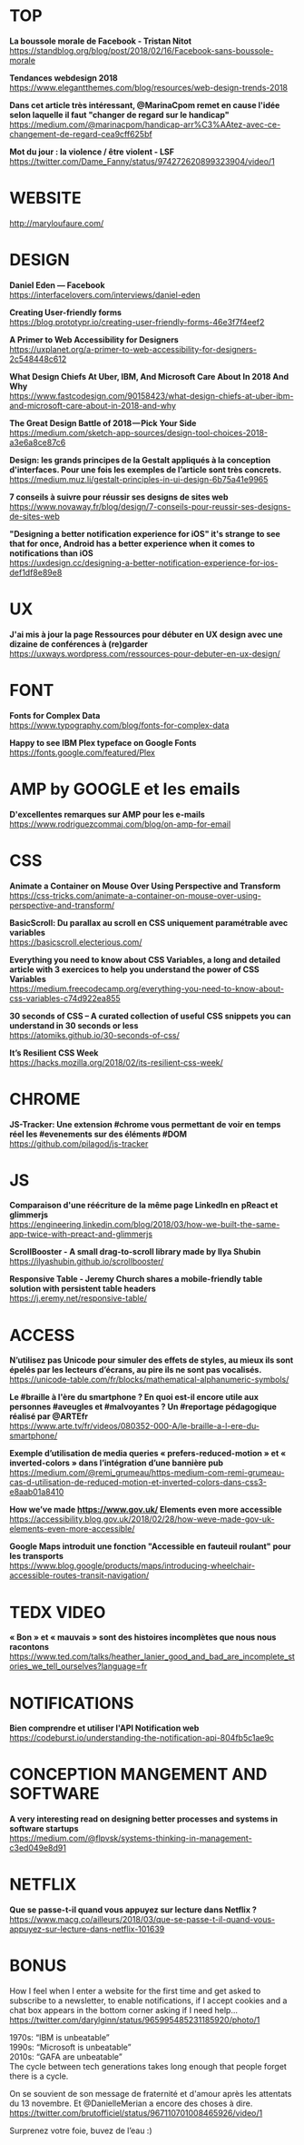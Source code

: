 # TOP

**La boussole morale de Facebook - Tristan Nitot**  
https://standblog.org/blog/post/2018/02/16/Facebook-sans-boussole-morale

**Tendances webdesign 2018**  
https://www.elegantthemes.com/blog/resources/web-design-trends-2018

**Dans cet article très intéressant, @MarinaCpom remet en cause l'idée selon laquelle il faut "changer de regard sur le handicap"**  
https://medium.com/@marinacpom/handicap-arr%C3%AAtez-avec-ce-changement-de-regard-cea9cff625bf

**Mot du jour : la violence / être violent - LSF**
https://twitter.com/Dame_Fanny/status/974272620899323904/video/1



# WEBSITE

http://maryloufaure.com/  



# DESIGN

**Daniel Eden — Facebook**  
https://interfacelovers.com/interviews/daniel-eden

**Creating User-friendly forms**  
https://blog.prototypr.io/creating-user-friendly-forms-46e3f7f4eef2

**A Primer to Web Accessibility for Designers**  
https://uxplanet.org/a-primer-to-web-accessibility-for-designers-2c548448c612

**What Design Chiefs At Uber, IBM, And Microsoft Care About In 2018 And Why**  
https://www.fastcodesign.com/90158423/what-design-chiefs-at-uber-ibm-and-microsoft-care-about-in-2018-and-why

**The Great Design Battle of 2018 — Pick Your Side**  
https://medium.com/sketch-app-sources/design-tool-choices-2018-a3e6a8ce87c6

**Design: les grands principes de la Gestalt appliqués à la conception d'interfaces. Pour une fois les exemples de l’article sont très concrets.**  
https://medium.muz.li/gestalt-principles-in-ui-design-6b75a41e9965

**7 conseils à suivre pour réussir ses designs de sites web**  
https://www.novaway.fr/blog/design/7-conseils-pour-reussir-ses-designs-de-sites-web

**"Designing a better notification experience for iOS" it's strange to see that for once, Android has a better experience when it comes to notifications than iOS**  
https://uxdesign.cc/designing-a-better-notification-experience-for-ios-def1df8e89e8


# UX 

**J'ai mis à jour la page Ressources pour débuter en UX design avec une dizaine de conférences à (re)garder**  
https://uxways.wordpress.com/ressources-pour-debuter-en-ux-design/



# FONT

**Fonts for Complex Data**  
https://www.typography.com/blog/fonts-for-complex-data

**Happy to see IBM Plex typeface on Google Fonts**  
https://fonts.google.com/featured/Plex



# AMP by GOOGLE et les emails

**D'excellentes remarques sur AMP pour les e-mails**  
https://www.rodriguezcommaj.com/blog/on-amp-for-email



# CSS

**Animate a Container on Mouse Over Using Perspective and Transform**  
https://css-tricks.com/animate-a-container-on-mouse-over-using-perspective-and-transform/

**BasicScroll: Du parallax au scroll en CSS uniquement paramétrable avec variables**  
https://basicscroll.electerious.com/

**Everything you need to know about CSS Variables, a long and detailed article with 3 exercices to help you understand the power of CSS Variables**  
https://medium.freecodecamp.org/everything-you-need-to-know-about-css-variables-c74d922ea855

**30 seconds of CSS – A curated collection of useful CSS snippets you can understand in 30 seconds or less**  
https://atomiks.github.io/30-seconds-of-css/

**It’s Resilient CSS Week**  
https://hacks.mozilla.org/2018/02/its-resilient-css-week/



# CHROME 
**JS-Tracker: Une extension #chrome vous permettant de voir en temps réel les #evenements sur des éléments #DOM**  
https://github.com/pilagod/js-tracker



# JS

**Comparaison d'une réécriture de la même page LinkedIn en pReact et glimmerjs**  
https://engineering.linkedin.com/blog/2018/03/how-we-built-the-same-app-twice-with-preact-and-glimmerjs

**ScrollBooster - A small drag-to-scroll library made by Ilya Shubin**  
https://ilyashubin.github.io/scrollbooster/

**Responsive Table - Jeremy Church shares a mobile-friendly table solution with persistent table headers**  
https://j.eremy.net/responsive-table/

# ACCESS

**N’utilisez pas Unicode pour simuler des effets de styles, au mieux ils sont épelés par les lecteurs d’écrans, au pire ils ne sont pas vocalisés.**  
https://unicode-table.com/fr/blocks/mathematical-alphanumeric-symbols/

**Le #braille à l'ère du smartphone ? En quoi est-il encore utile aux personnes #aveugles et #malvoyantes ? Un #reportage pédagogique réalisé par @ARTEfr**  
https://www.arte.tv/fr/videos/080352-000-A/le-braille-a-l-ere-du-smartphone/

**Exemple d’utilisation de media queries « prefers-reduced-motion » et « inverted-colors » dans l’intégration d’une bannière pub**  
https://medium.com/@remi_grumeau/https-medium-com-remi-grumeau-cas-d-utilisation-de-reduced-motion-et-inverted-colors-dans-css3-e8aab01a8410

**How we’ve made https://www.gov.uk/ Elements even more accessible**  
https://accessibility.blog.gov.uk/2018/02/28/how-weve-made-gov-uk-elements-even-more-accessible/

**Google Maps introduit une fonction "Accessible en fauteuil roulant" pour les transports**  
https://www.blog.google/products/maps/introducing-wheelchair-accessible-routes-transit-navigation/



# TEDX VIDEO
**« Bon » et « mauvais » sont des histoires incomplètes que nous nous racontons**  
https://www.ted.com/talks/heather_lanier_good_and_bad_are_incomplete_stories_we_tell_ourselves?language=fr



# NOTIFICATIONS

**Bien comprendre et utiliser l'API Notification web**  
https://codeburst.io/understanding-the-notification-api-804fb5c1ae9c



# CONCEPTION MANGEMENT AND SOFTWARE

**A very interesting read on designing better processes and systems in software startups**  
https://medium.com/@flpvsk/systems-thinking-in-management-c3ed049e8d91



# NETFLIX

**Que se passe-t-il quand vous appuyez sur lecture dans Netflix ?**  
https://www.macg.co/ailleurs/2018/03/que-se-passe-t-il-quand-vous-appuyez-sur-lecture-dans-netflix-101639



# BONUS

How I feel when I enter a website for the first time and get asked to subscribe to a newsletter, to enable notifications, if I accept cookies and a chat box appears in the bottom corner asking if I need help...
https://twitter.com/darylginn/status/965995485231185920/photo/1


1970s: “IBM is unbeatable”  
1990s: “Microsoft is unbeatable”  
2010s: “GAFA are unbeatable”  
The cycle between tech generations takes long enough that people forget there is a cycle.  


On se souvient de son message de fraternité et d'amour après les attentats du 13 novembre.
Et @DanielleMerian a encore des choses à dire. https://twitter.com/brutofficiel/status/967110701008465926/video/1


Surprenez votre foie, buvez de l’eau :)
